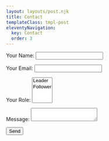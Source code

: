 ```yaml
---
layout: layouts/post.njk
title: Contact
templateClass: tmpl-post
eleventyNavigation:
  key: Contact
  order: 3
---
```


<div class="container">
  <form name="contact" method="POST" data-netlify="true">
    <p>
      <label>Your Name: <input type="text" name="name" /></label>   
    </p>
    <p>
      <label>Your Email: <input type="email" name="email" /></label>
    </p>
    <p>
      <label>Your Role: <select name="role[]" multiple>
        <option value="leader">Leader</option>
        <option value="follower">Follower</option>
      </select></label>
    </p>
    <p>
      <label>Message: <textarea name="message"></textarea></label>
    </p>
    <p>
      <button type="submit">Send</button>
    </p>
  </form>
</div>
